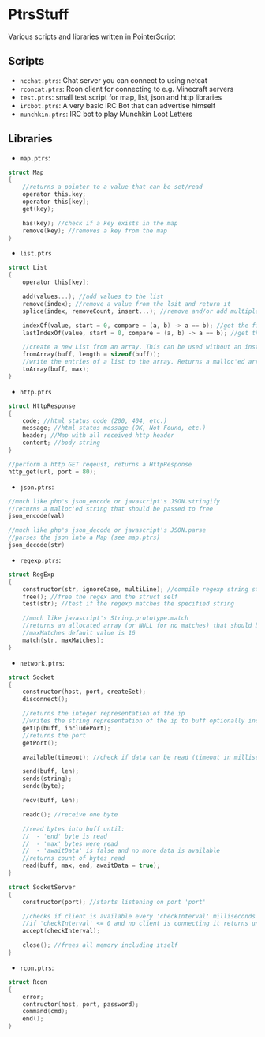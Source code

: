 # PtrsStuff

Various scripts and libraries written in [PointerScript](https://github.com/M4GNV5/PointerScript)

## Scripts
- `ncchat.ptrs`: Chat server you can connect to using netcat
- `rconcat.ptrs`: Rcon client for connecting to e.g. Minecraft servers
- `test.ptrs`: small test script for map, list, json and http libraries
- `ircbot.ptrs`: A very basic IRC Bot that can advertise himself
- `munchkin.ptrs`: IRC bot to play Munchkin Loot Letters

## Libraries
- `map.ptrs`:
```C
struct Map
{
	//returns a pointer to a value that can be set/read
	operator this.key;
	operator this[key];
	get(key);

	has(key); //check if a key exists in the map
	remove(key); //removes a key from the map
}
```

- `list.ptrs`
```C
struct List
{
	operator this[key];

	add(values...); //add values to the list
	remove(index); //remove a value from the lsit and return it
	splice(index, removeCount, insert...); //remove and/or add multiple values

	indexOf(value, start = 0, compare = (a, b) -> a == b); //get the first index of a value using a compare function
	lastIndexOf(value, start = 0, compare = (a, b) -> a == b); //get the last index of a value using a compare function

	//create a new List from an array. This can be used without an instance e.g. List.fromArray([1, 2, 3]);
	fromArray(buff, length = sizeof(buff));
	//write the entries of a list to the array. Returns a malloc'ed array if 'buff' is NULL or undefined
	toArray(buff, max);
}
```

- `http.ptrs`
```C
struct HttpResponse
{
	code; //html status code (200, 404, etc.)
	message; //html status message (OK, Not Found, etc.)
	header; //Map with all received http header
	content; //body string
}

//perform a http GET reqeust, returns a HttpResponse
http_get(url, port = 80);
```

- `json.ptrs`:
```C
//much like php's json_encode or javascript's JSON.stringify
//returns a malloc'ed string that should be passed to free
json_encode(val)

//much like php's json_decode or javascript's JSON.parse
//parses the json into a Map (see map.ptrs)
json_decode(str)
```

- `regexp.ptrs`:
```C
struct RegExp
{
	constructor(str, ignoreCase, multiLine); //compile regexp string str
	free(); //free the regex and the struct self
	test(str); //test if the regexp matches the specified string

	//much like javascript's String.prototype.match
	//returns an allocated array (or NULL for no matches) that should be freed
	//maxMatches default value is 16
	match(str, maxMatches);
}
```

- `network.ptrs`:
```C
struct Socket
{
	constructor(host, port, createSet);
	disconnect();

	//returns the integer representation of the ip
	//writes the string representation of the ip to buff optionally including the port
	getIp(buff, includePort);
	//returns the port
	getPort();

	available(timeout); //check if data can be read (timeout in milliseconds)

	send(buff, len);
	sends(string);
	sendc(byte);

	recv(buff, len);

	readc(); //receive one byte

	//read bytes into buff until:
	//	- 'end' byte is read
	//	- 'max' bytes were read
	//	- 'awaitData' is false and no more data is available
	//returns count of bytes read
	read(buff, max, end, awaitData = true);
}

struct SocketServer
{
	constructor(port); //starts listening on port 'port'

	//checks if client is available every 'checkInterval' milliseconds
	//if 'checkInterval' <= 0 and no client is connecting it returns undefined
	accept(checkInterval);

	close(); //frees all memory including itself
}
```

- `rcon.ptrs`:
```C
struct Rcon
{
	error;
	contructor(host, port, password);
	command(cmd);
	end();
}
```
